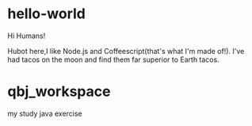hello-world
===========

Hi Humans!

Hubot here,I like Node.js and Coffeescript(that's what I'm made of!).
I've had tacos on the moon and find them far superior to Earth tacos.
# qbj_workspace
my study java exercise
